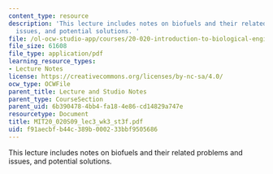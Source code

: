 ```yaml
---
content_type: resource
description: 'This lecture includes notes on biofuels and their related problems and
  issues, and potential solutions. '
file: /ol-ocw-studio-app/courses/20-020-introduction-to-biological-engineering-design-spring-2009/f91aecbfb44c389b000233bbf9505686_MIT20_020S09_lec3_wk3_st3f.pdf
file_size: 61608
file_type: application/pdf
learning_resource_types:
- Lecture Notes
license: https://creativecommons.org/licenses/by-nc-sa/4.0/
ocw_type: OCWFile
parent_title: Lecture and Studio Notes
parent_type: CourseSection
parent_uid: 6b390478-4bb4-fa18-4e86-cd14829a747e
resourcetype: Document
title: MIT20_020S09_lec3_wk3_st3f.pdf
uid: f91aecbf-b44c-389b-0002-33bbf9505686
---
```

This lecture includes notes on biofuels and their related problems and issues, and potential solutions. 